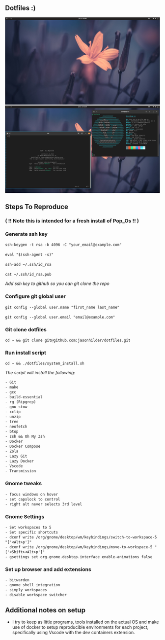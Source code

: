 Dotfiles :)
--------------------------------

![Preview Image of system1](/screenshots/preview-1.png)
![Preview Image of system2](/screenshots/preview-2.png)

Steps To Reproduce
---

### ( !! Note this is intended for a fresh install of Pop_Os !! )

### Generate ssh key 
```
ssh-keygen -t rsa -b 4096 -C "your_email@example.com"

eval "$(ssh-agent -s)"

ssh-add ~/.ssh/id_rsa

cat ~/.ssh/id_rsa.pub
```
*Add ssh key to github so you can git clone the repo*

### Configure git global user
```
git config --global user.name "first_name last_name"

git config --global user.email "email@example.com"
```

### Git clone dotfiles
```
cd ~ && git clone git@github.com:jasonhilder/dotfiles.git 
```

### Run install script
```
cd ~ && ./dotfiles/system_install.sh
```
*The script will install the following:*

    - Git
    - make
    - gcc
    - build-essential
    - rg (Ripgrep)
    - gnu stow
    - xclip
    - unzip
    - tree
    - neofetch
    - btop
    - zsh && Oh My Zsh
    - Docker
    - Docker Compose
    - Zola
    - Lazy Git
    - Lazy Docker
    - Vscode
    - Transmission

### Gnome tweaks 
    - focus windows on hover
    - set capslock to control
    - right alt never selects 3rd level

### Gnome Settings
    - Set workspaces to 5 
    - Set specific shortcuts
    - dconf write /org/gnome/desktop/wm/keybindings/switch-to-workspace-5 "['<Alt>p']"
    - dconf write /org/gnome/desktop/wm/keybindings/move-to-workspace-5 "['<Shift><Alt>p']"
    - gsettings set org.gnome.desktop.interface enable-animations false

### Set up browser and add extensions
    - bitwarden
    - gnome shell integration 
    - simply workspaces
    - disable workspace switcher

## Additional notes on setup

* I try to keep as little programs, tools installed on the actual OS and make use of docker to setup reproducible environments for each project, specifically using Vscode with the dev containers extension.
